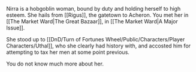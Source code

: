 Nirra is a hobgoblin woman, bound by duty and holding herself to high esteem. She hails from [[Rigus]], the gatetown to Acheron. You met her in [[The Market Ward|The Great Bazaar]], in [[The Market Ward|A Major Issue]].

She stood up to [[DnD/Turn of Fortunes Wheel/Public/Characters/Player Characters/Uthal]], who she clearly had history with, and accosted him for attempting to tax her men at some point previous.

You do not know much more about her.